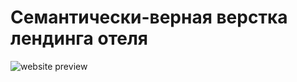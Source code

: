 # Семантически-верная верстка лендинга отеля
![website preview](https://downloader.disk.yandex.ru/preview/8d39f821d047c6250be370624046584dde2fa86bfafddbdfacd64764fe6f7407/6189e079/i_TOkQnsuOQdcalM8NChJDllC4Q2JvGZlz0-jZ4RVAt2w9gZq6IBq7R5QHcKLpr7J4Ds13EU1w9z9_sDYj4__A%3D%3D?uid=0&filename=2021-11-09_01-43-51.png&disposition=inline&hash=&limit=0&content_type=image%2Fpng&owner_uid=0&tknv=v2&size=2048x2048)
